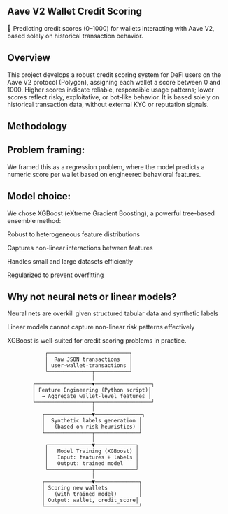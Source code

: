 ## Aave V2 Wallet Credit Scoring
🔷 Predicting credit scores (0–1000) for wallets interacting with Aave V2, based solely on historical transaction behavior.


## Overview

This project develops a robust credit scoring system for DeFi users on the Aave V2 protocol (Polygon), assigning each wallet a score between 0 and 1000.
Higher scores indicate reliable, responsible usage patterns; lower scores reflect risky, exploitative, or bot-like behavior.
It is based solely on historical transaction data, without external KYC or reputation signals.

## Methodology

## Problem framing:

We framed this as a regression problem, where the model predicts a numeric score per wallet based on engineered behavioral features.

## Model choice:

We chose XGBoost (eXtreme Gradient Boosting), a powerful tree-based ensemble method:

Robust to heterogeneous feature distributions

Captures non-linear interactions between features

Handles small and large datasets efficiently

Regularized to prevent overfitting

## Why not neural nets or linear models?

Neural nets are overkill given structured tabular data and synthetic labels

Linear models cannot capture non-linear risk patterns effectively

XGBoost is well-suited for credit scoring problems in practice.

                ┌──────────────────────────┐
                │  Raw JSON transactions   │
                │ user-wallet-transactions │
                └──────────────┬───────────┘
                               │
            ┌──────────────────▼──────────────────┐
            │ Feature Engineering (Python script)│
            │  → Aggregate wallet-level features │
            └──────────────────┬──────────────────┘
                               │
               ┌───────────────▼───────────────┐
               │  Synthetic labels generation │
               │   (based on risk heuristics) │
               └───────────────┬──────────────┘
                               │
                ┌──────────────▼─────────────┐
                │   Model Training (XGBoost) │
                │   Input: features + labels │
                │   Output: trained model    │
                └──────────────┬─────────────┘
                               │
               ┌───────────────▼──────────────┐
               │ Scoring new wallets          │
               │   (with trained model)       │
               │ Output: wallet, credit_score│
               └──────────────────────────────┘

